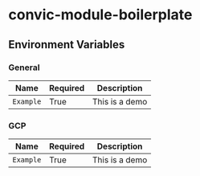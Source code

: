 # convic-module-boilerplate

## Environment Variables

### General

| Name  | Required | Description   |
| ----- | -------- | ------------- |
| `Example` | True | This is a demo |

### GCP

| Name  | Required | Description   |
| ----- | -------- | ------------- |
| `Example` | True | This is a demo |


